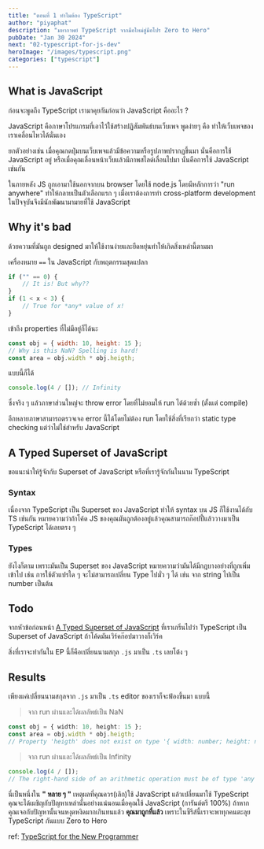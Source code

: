 ```yaml
---
title: "ตอนที่ 1 ทำไมต้อง TypeScript"
author: "piyaphat"
description: "มหากาพย์ TypeScript จากมือใหม่สู่มือโปร Zero to Hero"
pubDate: "Jan 30 2024"
next: "02-typescript-for-js-dev"
heroImage: "/images/typescript.png"
categories: ["typescript"]
---
```


## What is JavaScript

ก่อนจะพูดถึง TypeScript เรามาคุยกันก่อนว่า JavaScript คืออะไร ?

JavaScript คือภาษาโปรแกรมที่เอาไว้ใช้สร้างปฏิสัมพันธ์บนเว็บเพจ พูดง่ายๆ คือ ทำให้เว็บเพจของเราเคลื่อนไหวได้นั่นเอง

ยกตัวอย่างเช่น เมื่อคุณกดปุ่มบนเว็บเพจแล้วมีข้อความหรือรูปภาพปรากฏขึ้นมา นั่นคือการใช้ JavaScript อยู่ หรือเมื่อคุณเลื่อนหน้าเว็บแล้วมีภาพสไลด์เลื่อนไปมา นั่นคือการใช้ JavaScript เช่นกัน

ในภายหลัง JS ถูกเอามาใช้นอกจากบน browser โดยใช้ node.js โดยมีหลักการว่า "run anywhere" ทำให้กลายเป็นตัวเลือกแรก ๆ เมื่อเราต้องการทำ cross-platform development ในปัจจุบันจึงมีนักพัฒนามามายที่ใช้ JavaScript

## Why it's bad

ด้วยความที่มันถูก designed มาให้ใช้งานง่ายและยืดหยุ่นทำให้เกิดสิ่งเหล่านี้ตามมา

เครื่องหมาย `==` ใน JavaScript กับพฤตกรรมสุดแปลก

```js
if ("" == 0) {
    // It is! But why??
}
if (1 < x < 3) {
    // True for *any* value of x!
}
```

เข้าถึง properties ที่ไม่มีอยู่ก็ได้นะ

```js
const obj = { width: 10, height: 15 };
// Why is this NaN? Spelling is hard!
const area = obj.width * obj.heigth;
```

แบบนี้ก็ได้

```js
console.log(4 / []); // Infinity
```

ซึ่งจริง ๆ แล้วภาษาส่วนใหญ่จะ throw error โดยที่ไม่ยอมให้ run ได้ด้วยซ้ำ (ตั้งแต่ compile)

อีกหลายภาษาสามารถตรวจเจอ error นี้ได้โดยไม่ต้อง run โดยใช้สิ่งที่เรียกว่า static type checking แต่ว่าไม่ใช่สำหรับ JavaScript

## A Typed Superset of JavaScript

ขอแนะนำให้รู้จักกับ Superset of JavaScript หรือที่เรารู้จักกันในนาม TypeScript

### Syntax

เนื่องจาก TypeScript เป็น Superset ของ JavaScript ทำให้ syntax บน JS ก็ใช้งานได้กับ TS เช่นกัน
หมายความว่าถ้าโค้ด JS ของคุณมันถูกต้องอยู่แล้วคุณสามารถก๊อปปี้แล้ววางมาเป็น TypeScript ได้เลยตรง ๆ

### Types

ยังไงก็ตาม เพราะมันเป็น Superset ของ JavaScript หมายความว่ามันได้มีกฎบางอย่างที่ถูกเพิ่มเข้าไป เช่น การใช้ตัวแปรใด ๆ จะไม่สามารถเปลี่ยน Type ไปมั่ว ๆ ได้ เช่น จาก string ไปเป็น number เป็นต้น

## Todo

จากหัวข้อก่อนหน้า [A Typed Superset of JavaScript](#a-typed-superset-of-javascript) ที่เราเกริ่นไปว่า TypeScript เป็น Superset of JavaScript ถ้าโค้ดมันเวิร์คก๊อปมาวางก็เวิร์ค

สิ่งที่เราจะทำกันใน EP นี้ก็คือเปลี่ยนนามสกุล `.js` มาเป็น `.ts` เลยโต้ง ๆ

## Results

เพียงแค่เปลี่ยนนามสกุลจาก `.js` มาเป็น `.ts` editor ของเราก็จะฟ้องขึ้นมา แบบนี้

> จาก run ผ่านและได้ผลลัพธ์เป็น NaN

```ts
const obj = { width: 10, height: 15 };
const area = obj.width * obj.heigth;
// Property 'heigth' does not exist on type '{ width: number; height: number; }'. Did you mean 'height'?
```

> จาก run ผ่านและได้ผลลัพธ์เป็น Infinity

```js
console.log(4 / []);
// The right-hand side of an arithmetic operation must be of type 'any', 'number', 'bigint' or an enum type.
```

นี่เป็นหนึ่งใน **" หลาย ๆ "** เหตุผลที่คุณควร(เลิก)ใช้ JavaScript แล้วเปลี่ยนมาใช้ TypeScript คุณจะได้เผชิญกับปัญหาเหล่านั้นอย่างแน่นอนเมื่อคุณใช้ JavaScript (การันต์ตรี 100%)
ถ้าหากคุณเจอกับปัญหานั้นจนหงุดหงิดมากเกินทนแล้ว **คุณมาถูกที่แล้ว** เพราะในซีรีส์นี้เราจะพาทุกคนตะลุย TypeScript กันแบบ Zero to Hero

ref: [TypeScript for the New Programmer](https://www.typescriptlang.org/docs/handbook/typescript-from-scratch.html)
